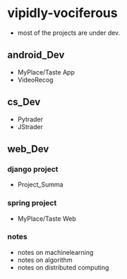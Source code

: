# vipidly-vociferous
- most of the projects are under dev.

## android_Dev
- MyPlace/Taste App
- VideoRecog


## cs_Dev
- Pytrader
- JStrader


## web_Dev
### django project
- Project_Summa

### spring project
- MyPlace/Taste Web

### notes
- notes on machinelearning
- notes on algorithm
- notes on distributed computing
